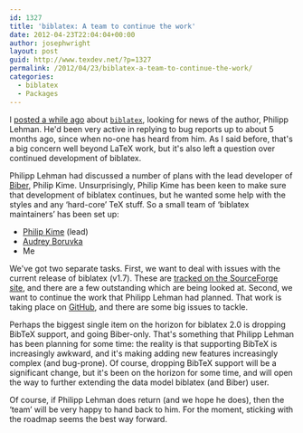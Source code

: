 ```yaml
---
id: 1327
title: 'biblatex: A team to continue the work'
date: 2012-04-23T22:04:04+00:00
author: josephwright
layout: post
guid: http://www.texdev.net/?p=1327
permalink: /2012/04/23/biblatex-a-team-to-continue-the-work/
categories:
  - biblatex
  - Packages
---
```

I [posted a while ago](http://www.texdev.net/2012/04/03/biblatex-status/) about [`biblatex`](https://ctan.org/pkg/biblatex), looking for news of the author, Philipp Lehman. He'd been very active in replying to bug reports up to about 5 months ago, since when no-one has heard from him. As I said before, that's a big concern well beyond LaTeX work, but it's also left a question over continued development of biblatex.

Philipp Lehman had discussed a number of plans with the lead developer of [Biber](http://biblatex-biber.sourceforge.net/), Philip Kime. Unsurprisingly, Philip Kime has been keen to make sure that development of biblatex continues, but he wanted some help with the styles and any ‘hard-core’ TeX stuff. So a small team of ‘biblatex maintainers’ has been set up:

- [Philip Kime](http://tex.stackexchange.com/users/1657/plk) (lead)
- [Audrey Boruvka](http://tex.stackexchange.com/users/4483/audrey)
- Me

We've got two separate tasks. First, we want to deal with issues with the current release of biblatex (v1.7). These are [tracked on the SourceForge site](http://sourceforge.net/tracker/?group_id=244752&amp;atid=1126005), and there are a few outstanding which are being looked at. Second, we want to continue the work that Philipp Lehman had planned. That work is taking place on [GitHub](https://github.com/plk/biblatex/), and there are some big issues to tackle.

Perhaps the biggest single item on the horizon for biblatex 2.0 is dropping BibTeX support, and going Biber-only. That's something that Philipp Lehman has been planning for some time: the reality is that supporting BibTeX is increasingly awkward, and it's making adding new features increasingly complex (and bug-prone). Of course, dropping BibTeX support will be a significant change, but it's been on the horizon for some time, and will open the way to further extending the data model biblatex (and Biber) user.

Of course, if Philipp Lehman does return (and we hope he does), then the ‘team’ will be very happy to hand back to him. For the moment, sticking with the roadmap seems the best way forward.
